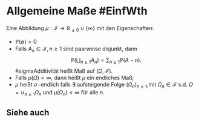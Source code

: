 # Allgemeine Maße #EinfWth
Eine Abbildung $\mu:\mathscr{F}\to\mathbb{R}_{\geq 0}\cup \{\infty\}$ mit den Eigenschaften:
- $\mathbb{P}(\emptyset)=0$
- Falls $A_n\in\mathscr{F},n\geq 1$ sind paarweise disjunkt, dann 
 $$\mathbb{P}\left(\bigcup_{n \geq 1}A_n\right)=\sum_{n\geq 1}\mathbb{P}(A-n).$$ #sigmaAdditivität
 heißt Maß auf $(\Omega,\mathscr{F})$.
 - Falls $\mu(\Omega)<\infty$, dann heißt $\mu$ ein endliches Maß;
 - $\mu$ heißt $\sigma-$endlich falls $\exists$ aufsteigende Folge $(\Omega_n)_{n\geq 1},$mit $\Omega_n\in\mathscr{F}$ s.d. $\Omega=\cup_{n\geq 1}\Omega_n$ und $\mu(\Omega_n)<\infty$ für alle $n$.
 
## Siehe auch